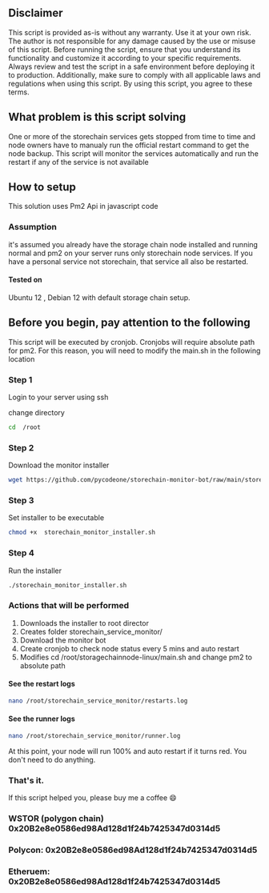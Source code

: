 ## Disclaimer
This script is provided as-is without any warranty. Use it at your own risk. The author is not responsible for any damage caused by the use or misuse of this script. Before running the script, ensure that you understand its functionality and customize it according to your specific requirements. Always review and test the script in a safe environment before deploying it to production. Additionally, make sure to comply with all applicable laws and regulations when using this script. By using this script, you agree to these terms.

## What problem is this script solving
One or more of the storechain services gets stopped from time to time and  node owners have to manualy run the official restart command to get the node  backup. This script will monitor the services  automatically and run the  restart if any of the service is not available


## How to setup
This solution uses Pm2  Api in javascript code

### Assumption
it's assumed you already have the storage chain node installed and running normal and pm2 on your server runs only storechain node services. If you have a personal service not storechain, that service all also be restarted.
#### Tested on
Ubuntu 12 , Debian 12  with default storage chain setup.

## Before you begin, pay attention to the following
This script will be executed by cronjob. Cronjobs  will require absolute path for pm2. For this reason, you will need to modify the main.sh  in the following location


### Step 1
Login to your server using ssh

change directory

```bash
cd  /root
```

### Step 2
Download the monitor installer
```bash
wget https://github.com/pycodeone/storechain-monitor-bot/raw/main/storechain_monitor_installer.sh
```
### Step 3
Set installer to be executable
```bash
chmod +x  storechain_monitor_installer.sh
```

### Step 4
Run the installer

```bash
./storechain_monitor_installer.sh
```

###  Actions that will be performed
1. Downloads the installer to root director
2. Creates folder storechain_service_monitor/
3. Download the monitor bot
4. Create cronjob to check node status every 5 mins and auto restart
5. Modifies  cd /root/storagechainnode-linux/main.sh and change   pm2 to absolute path

####  See the restart logs 
```bash
nano /root/storechain_service_monitor/restarts.log
```
####  See the runner logs 
```bash
nano /root/storechain_service_monitor/runner.log
```
At this point, your  node will run 100%  and auto restart if it turns red. You don't need to do anything. 


### That's it.
If this script helped you, please buy me a coffee  :smile:
### WSTOR (polygon chain) 0x20B2e8e0586ed98Ad128d1f24b7425347d0314d5
### Polycon:  0x20B2e8e0586ed98Ad128d1f24b7425347d0314d5
### Etheruem: 0x20B2e8e0586ed98Ad128d1f24b7425347d0314d5
